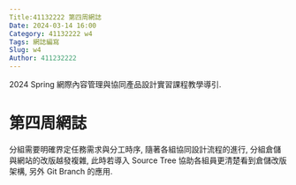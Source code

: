 ```yaml
---
Title:41132222 第四周網誌
Date: 2024-03-14 16:00
Category: 41132222 w4
Tags: 網誌編寫
Slug: w4
Author: 411232222
---
```


2024 Spring 網際內容管理與協同產品設計實習課程教學導引.

<!-- PELICAN_END_SUMMARY -->
# 第四周網誌

分組需要明確界定任務需求與分工時序, 隨著各組協同設計流程的進行, 分組倉儲與網站的改版越發複雜, 此時若導入 Source Tree 協助各組員更清楚看到倉儲改版架構, 另外 Git Branch 的應用.


